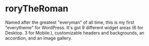 roryTheRoman
============

Named after the greatest "everyman" of all time, this is my first "everytheme" for WordPress. It's got 9 different widget areas (6 for Desktop. 3 for Mobile.), customizable headers and backgrounds, an accordion, and an image gallery.
